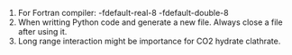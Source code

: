 1. For Fortran compiler:
	-fdefault-real-8 -fdefault-double-8
2. When writting Python code and generate a new file. Always close a file after using it.
3. Long range interaction might be importance for CO2 hydrate clathrate.
